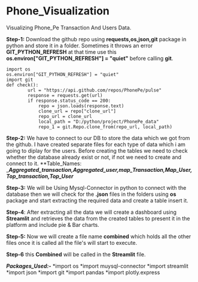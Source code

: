 # Phone_Visualization

Visualizing Phone_Pe Transaction And Users Data. 

**Step-1:**
Download the github repo using **requests,os,json,git** package in python and store it in a folder. Sometimes it throws an error **GIT_PYTHON_REFRESH** at that time use this **os.environ["GIT_PYTHON_REFRESH"] = "quiet"** before calling **git**.

```
import os
os.environ["GIT_PYTHON_REFRESH"] = "quiet"
import git
def check():
        url = "https://api.github.com/repos/PhonePe/pulse"
        response = requests.get(url)
        if response.status_code == 200:
            repo = json.loads(response.text)
            clone_url = repo["clone_url"]
            repo_url = clone_url
            local_path = "D:/python/project/PhonePe_data"
            repo_1 = git.Repo.clone_from(repo_url, local_path)
```

**Step-2:**
We have to connect to our DB to store the data which we got from the github. I have created separate files for each type of data which i am going to diplay for the users.
Before creating the tables we need to check whether the database already exist or not, if not we need to create and connect to it. 
**Table_Names: ____Aggregated_transaction,Aggregated_user,map_Transaction,Map_User,Top_transaction,Top_User___

**Step-3:**
We will be Using Mysql-Connector in python to connect with the database then we will check for the **.json** files in the folders using **os** package and start extracting the required data and create a table insert it.

**Step-4**:
After extracting all the data we will create a dashboard using **Streamlit** and retrieves the data from the created tables to present it in the platform and include pie & Bar charts.

**Step-5:**
Now we will create a file name **combined** which holds all the other files once it is called all the file's will start to execute.

**Step-6**
this **Combined** will be called in the **Streamlit** file.

___Packages_Used:-___
*import os
*import muysql-connector
*import streamlit
*import json
*import git
*import pandas
*import plotly.express
